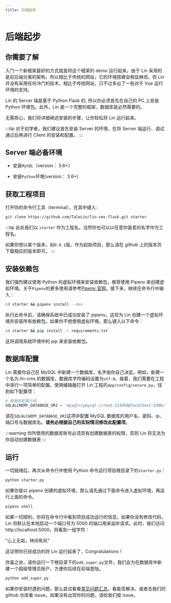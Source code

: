 ```yaml
---
title: 后端起步
---
```


# <H2Icon /> 后端起步

## 你需要了解

入门一个新框架最好的方式就是将这个框架的 demo 运行起来。由于 Lin 采用的是前后端分离的架构，所以相比于传统的网站，它的环境搭建会稍显麻烦。但 Lin 并没有采用任何冷门的技术，相比于传统网站，只不过多出了一些对于 Vue 运行环境的支持。

Lin 的 Server 端是基于 Python Flask 的, 所以你必须首先在自己的 PC 上安装 Python 环境包。此外，Lin 是一个完整的框架，数据库是必然需要的。

无需担心，我们将详细阐述安装的步骤，让你轻松将 Lin 运行起来。

:::tip
对于初学者，我们建议首先安装 Server 的环境，在将 Server 端运行、调试通过后再进行 Client 的安装和配置。
:::

## Server 端必备环境

- 安装`MySQL`（version： 5.6+）

- 安装`Python`环境(version： 3.6+)

## 获取工程项目

打开你的命令行工具（terminal），在其中键入:

```bash
git clone https://github.com/TaleLin/lin-cms-flask.git starter
```

:::tip
此处我们以 `starter` 作为工程名，当然你也可以以任意你喜爱的名字作为工程名。

如果你想以某个版本，如`0.0.1`版，作为起始项目，那么请在 github 上的版本页下载相应的版本即可。
:::

## 安装依赖包

我们强烈建议使用 Python 的虚拟环境来安装依赖包，推荐使用 Pipenv 来创建虚拟环境。关于`Pipenv`的更多使用请参考[Pipenv 官网](https://pipenv.readthedocs.io/en/latest/)。接下来，继续在命令行中输入：

```bash
cd starter && pipenv install --dev
```

执行此命令前，请确保系统中已成功安装了 pipenv。这将为 Lin 创建一个虚拟环境并安装所有依赖包。如果你不想使用虚拟环境，那么键入以下命令：

```bash
cd starter && pip install -r requirements.txt
```

这将调用系统环境中的 pip 来安装依赖包。

## 数据库配置

Lin 需要你自己在 MySQL 中新建一个数据库，名字由你自己决定。例如，新建一个名为 lin-cms 的数据库，数据库字符编码设置为`utf-8`。接着，我们需要在工程中进行一项简单的配置。使用编辑器打开 Lin 工程的`app/config/secure.py`，找到如下配置项：

```py
# 数据库配置示例
SQLALCHEMY_DATABASE_URI = 'mysql+cymysql://root:123456@localhost:3306/lin-cms'
```

请在`SQLALCHEMY_DATABASE_URI`这项中配置 MySQL 数据库的用户名、密码、ip、端口号与数据库名。**请务必根据自己的实际情况修改此配置项**。

:::warning
你所使用的数据库账号必须具有创建数据表的权限，否则 Lin 将无法为你自动创建数据表
:::

## 运行

一切就绪后，再次从命令行中使用 Python 命令运行项目根目录下的`starter.py`：

```bash
python starter.py
```

如果你是以 pipenv 创建的虚拟环境，那么请先通过下面命令进入虚拟环境，再运行上面的命令。

```bash
pipenv shell
```

如果一切顺利，你将在命令行中看到项目成功运行的信息。如果你没有修改代码，Lin 将默认在本地启动一个端口号为 5000 的端口用来监听请求。此时，我们访问http://localhost:5000，将看到一组字符：

“心上无垢，林间有风"

这证明你已经成功的将 Lin 运行起来了，Congratulations！

欣喜之余，请你运行一下根目录下的`add_super.py`文件，我们会为在数据库中新建一个超级管理员账户，方便你后续在前端登陆。

```bash
python add_super.py
```

如果你安装时遇到问题，那么尝试看看[常见问题汇总](../../server/flask/questions.md)，看能否解决，或者去我们的 github 仓库看 issue。如果没有出现你的问题，请给我们提 issue。

<RightMenu />
